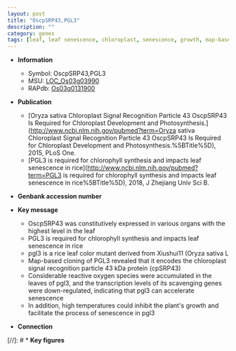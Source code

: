 ```yaml
---
layout: post
title: "OscpSRP43,PGL3"
description: ""
category: genes
tags: [leaf, leaf senescence, chloroplast, senescence, growth, map-based cloning, reactive oxygen species]
---
```


* **Information**  
    + Symbol: OscpSRP43,PGL3  
    + MSU: [LOC_Os03g03990](http://rice.plantbiology.msu.edu/cgi-bin/ORF_infopage.cgi?orf=LOC_Os03g03990)  
    + RAPdb: [Os03g0131900](http://rapdb.dna.affrc.go.jp/viewer/gbrowse_details/irgsp1?name=Os03g0131900)  

* **Publication**  
    + [Oryza sativa Chloroplast Signal Recognition Particle 43 OscpSRP43 Is Required for Chloroplast Development and Photosynthesis.](http://www.ncbi.nlm.nih.gov/pubmed?term=Oryza sativa Chloroplast Signal Recognition Particle 43 OscpSRP43 Is Required for Chloroplast Development and Photosynthesis.%5BTitle%5D), 2015, PLoS One.
    + [PGL3 is required for chlorophyll synthesis and impacts leaf senescence in rice](http://www.ncbi.nlm.nih.gov/pubmed?term=PGL3 is required for chlorophyll synthesis and impacts leaf senescence in rice%5BTitle%5D), 2018, J Zhejiang Univ Sci B.

* **Genbank accession number**  

* **Key message**  
    + OscpSRP43 was constitutively expressed in various organs with the highest level in the leaf
    + PGL3 is required for chlorophyll synthesis and impacts leaf senescence in rice
    + pgl3 is a rice leaf color mutant derived from Xiushui11 (Oryza sativa L
    + Map-based cloning of PGL3 revealed  that it encodes the chloroplast signal recognition particle 43 kDa protein (cpSRP43)
    + Considerable reactive oxygen species were accumulated in the leaves of pgl3, and the transcription levels of its scavenging genes were down-regulated, indicating that pgl3 can accelerate senescence
    + In addition, high temperatures could inhibit the plant's growth and facilitate the process of senescence in pgl3

* **Connection**  

[//]: # * **Key figures**  


